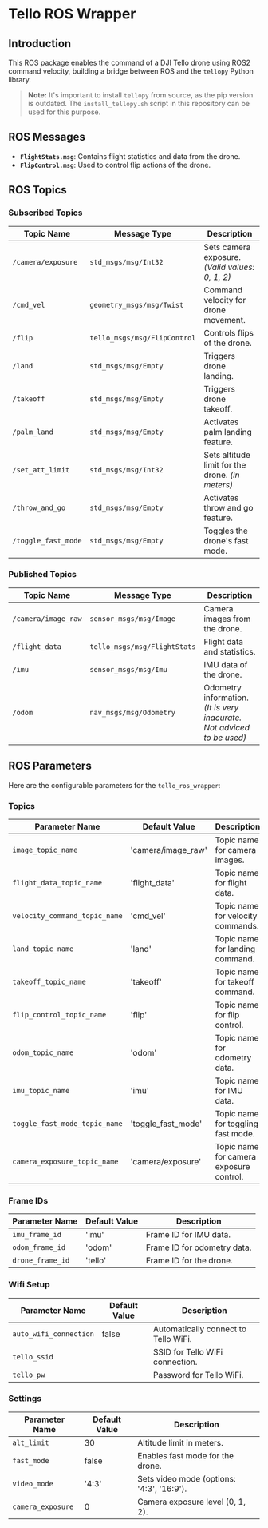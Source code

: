 # Tello ROS Wrapper

## Introduction

This ROS package enables the command of a DJI Tello drone using ROS2 command
velocity, building a bridge between ROS and the `tellopy` Python library.

> **Note:** It's important to install `tellopy` from source,
> as the pip version is outdated. The `install_tellopy.sh` script in this
> repository can be used for this purpose.

## ROS Messages

- **`FlightStats.msg`**: Contains flight statistics and data from the drone.
- **`FlipControl.msg`**: Used to control flip actions of the drone.

## ROS Topics

### Subscribed Topics

| Topic Name          | Message Type                 | Description                                      |
| ------------------- | ---------------------------- | ------------------------------------------------ |
| `/camera/exposure`  | `std_msgs/msg/Int32`         | Sets camera exposure. _(Valid values: 0, 1, 2)_  |
| `/cmd_vel`          | `geometry_msgs/msg/Twist`    | Command velocity for drone movement.             |
| `/flip`             | `tello_msgs/msg/FlipControl` | Controls flips of the drone.                     |
| `/land`             | `std_msgs/msg/Empty`         | Triggers drone landing.                          |
| `/takeoff`          | `std_msgs/msg/Empty`         | Triggers drone takeoff.                          |
| `/palm_land`        | `std_msgs/msg/Empty`         | Activates palm landing feature.                  |
| `/set_att_limit`    | `std_msgs/msg/Int32`         | Sets altitude limit for the drone. _(in meters)_ |
| `/throw_and_go`     | `std_msgs/msg/Empty`         | Activates throw and go feature.                  |
| `/toggle_fast_mode` | `std_msgs/msg/Empty`         | Toggles the drone's fast mode.                   |

### Published Topics

| Topic Name          | Message Type                 | Description                                                            |
| ------------------- | ---------------------------- | ---------------------------------------------------------------------- |
| `/camera/image_raw` | `sensor_msgs/msg/Image`      | Camera images from the drone.                                          |
| `/flight_data`      | `tello_msgs/msg/FlightStats` | Flight data and statistics.                                            |
| `/imu`              | `sensor_msgs/msg/Imu`        | IMU data of the drone.                                                 |
| `/odom`             | `nav_msgs/msg/Odometry`      | Odometry information. _(It is very inacurate. Not adviced to be used)_ |

## ROS Parameters

Here are the configurable parameters for the `tello_ros_wrapper`:

### Topics

| Parameter Name                | Default Value      | Description                             |
| ----------------------------- | ------------------ | --------------------------------------- |
| `image_topic_name`            | 'camera/image_raw' | Topic name for camera images.           |
| `flight_data_topic_name`      | 'flight_data'      | Topic name for flight data.             |
| `velocity_command_topic_name` | 'cmd_vel'          | Topic name for velocity commands.       |
| `land_topic_name`             | 'land'             | Topic name for landing command.         |
| `takeoff_topic_name`          | 'takeoff'          | Topic name for takeoff command.         |
| `flip_control_topic_name`     | 'flip'             | Topic name for flip control.            |
| `odom_topic_name`             | 'odom'             | Topic name for odometry data.           |
| `imu_topic_name`              | 'imu'              | Topic name for IMU data.                |
| `toggle_fast_mode_topic_name` | 'toggle_fast_mode' | Topic name for toggling fast mode.      |
| `camera_exposure_topic_name`  | 'camera/exposure'  | Topic name for camera exposure control. |

### Frame IDs

| Parameter Name   | Default Value | Description                 |
| ---------------- | ------------- | --------------------------- |
| `imu_frame_id`   | 'imu'         | Frame ID for IMU data.      |
| `odom_frame_id`  | 'odom'        | Frame ID for odometry data. |
| `drone_frame_id` | 'tello'       | Frame ID for the drone.     |

### Wifi Setup

| Parameter Name         | Default Value | Description                          |
| ---------------------- | ------------- | ------------------------------------ |
| `auto_wifi_connection` | false         | Automatically connect to Tello WiFi. |
| `tello_ssid`           |               | SSID for Tello WiFi connection.      |
| `tello_pw`             |               | Password for Tello WiFi.             |

### Settings

| Parameter Name    | Default Value | Description                               |
| ----------------- | ------------- | ----------------------------------------- |
| `alt_limit`       | 30            | Altitude limit in meters.                 |
| `fast_mode`       | false         | Enables fast mode for the drone.          |
| `video_mode`      | '4:3'         | Sets video mode (options: '4:3', '16:9'). |
| `camera_exposure` | 0             | Camera exposure level (0, 1, 2).          |
